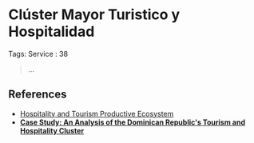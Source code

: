 # Clúster Mayor Turistico y Hospitalidad

Tags: Service
: 38

> …
> 

## References

- [Hospitality and Tourism Productive Ecosystem](../../../../../Coordinacio%CC%81n%20y%20Operaciones%20d7ce1a547c804607b236ac122e678fd1/Observatio%20d13995ec576c4d489e4bbe2d2e64d450/Maestroindustria%20Mayor%20136956e8f40e80c8bb48cb50cf661c2a/Cata%CC%81logo%20de%20Ecosistemas%20de%20Produccio%CC%81n%20133956e8f40e81979daae76770433db9/Hospitality%20and%20Tourism%20Productive%20Ecosystem%20133956e8f40e8196a93dde23ad4e7ef3.md)
- [**Case Study: An Analysis of the Dominican Republic's Tourism and Hospitality Cluster**](../../../../Case%20Study%20An%20Analysis%20of%20the%20Dominican%20Republic's%2014d956e8f40e800a8739f2a52f2be7e1.md)